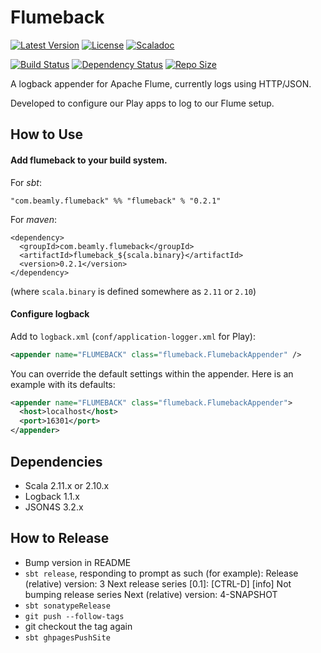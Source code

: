 # Flumeback

[![Latest Version](https://maven-badges.herokuapp.com/maven-central/com.beamly.flumeback/flumeback_2.11/badge.svg)](https://maven-badges.herokuapp.com/maven-central/com.beamly.flumeback/flumeback_2.11)
[![License](http://img.shields.io/:license-Apache%202-red.svg)](http://www.apache.org/licenses/LICENSE-2.0.txt) 
[![Scaladoc](http://img.shields.io/:docs-Scaladoc-orange.svg)](http://beamly.github.io/flumeback/latest/api)

[![Build Status](https://travis-ci.org/beamly/flumeback.svg?branch=master)](https://travis-ci.org/beamly/flumeback)
[![Dependency Status](https://www.versioneye.com/user/projects/54534f3730a8fef29200000a/badge.svg)](https://www.versioneye.com/user/projects/54534f3730a8fef29200000a)
[![Repo Size](https://reposs.herokuapp.com/?path=beamly/flumeback)](http://github.com/beamly/flumeback)

A logback appender for Apache Flume, currently logs using HTTP/JSON.

Developed to configure our Play apps to log to our Flume setup.

## How to Use

#### Add flumeback to your build system.

For _sbt_:

```"com.beamly.flumeback" %% "flumeback" % "0.2.1"```

For _maven_:

```
<dependency>
  <groupId>com.beamly.flumeback</groupId>
  <artifactId>flumeback_${scala.binary}</artifactId>
  <version>0.2.1</version>
</dependency>
```
(where `scala.binary` is defined somewhere as `2.11` or `2.10`)

#### Configure logback

Add to `logback.xml` (`conf/application-logger.xml` for Play):

```xml
<appender name="FLUMEBACK" class="flumeback.FlumebackAppender" />
```

You can override the default settings within the appender. Here is an example
with its defaults:

```xml
<appender name="FLUMEBACK" class="flumeback.FlumebackAppender">
  <host>localhost</host>
  <port>16301</port>
</appender>
```

Dependencies
------------

* Scala 2.11.x or 2.10.x
* Logback 1.1.x
* JSON4S 3.2.x

## How to Release

* Bump version in README
* `sbt release`, responding to prompt as such (for example):
    Release (relative) version: 3
    Next release series [0.1]: [CTRL-D]
    [info] Not bumping release series
    Next (relative) version: 4-SNAPSHOT
* `sbt sonatypeRelease`
* `git push --follow-tags`
* git checkout the tag again
* `sbt ghpagesPushSite`
